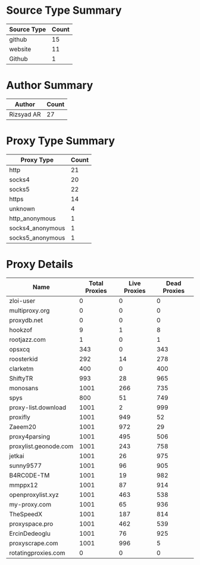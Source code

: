 # Source Type Summary

| Source Type | Count |
|-------------|-------|
| github | 15 |
| website | 11 |
| Github | 1 |


# Author Summary

| Author | Count |
|--------|-------|
| Rizsyad AR | 27 |


# Proxy Type Summary

| Proxy Type | Count |
|------------|-------|
| http | 21 |
| socks4 | 20 |
| socks5 | 22 |
| https | 14 |
| unknown | 4 |
| http_anonymous | 1 |
| socks4_anonymous | 1 |
| socks5_anonymous | 1 |


# Proxy Details

| Name | Total Proxies | Live Proxies | Dead Proxies |
|------|---------------|--------------|---------------|
| zloi-user | 0 | 0 | 0 |
| multiproxy.org | 0 | 0 | 0 |
| proxydb.net | 0 | 0 | 0 |
| hookzof | 9 | 1 | 8 |
| rootjazz.com | 1 | 0 | 1 |
| opsxcq | 343 | 0 | 343 |
| roosterkid | 292 | 14 | 278 |
| clarketm | 400 | 0 | 400 |
| ShiftyTR | 993 | 28 | 965 |
| monosans | 1001 | 266 | 735 |
| spys | 800 | 51 | 749 |
| proxy-list.download | 1001 | 2 | 999 |
| proxifly | 1001 | 949 | 52 |
| Zaeem20 | 1001 | 972 | 29 |
| proxy4parsing | 1001 | 495 | 506 |
| proxylist.geonode.com | 1001 | 243 | 758 |
| jetkai | 1001 | 26 | 975 |
| sunny9577 | 1001 | 96 | 905 |
| B4RC0DE-TM | 1001 | 19 | 982 |
| mmppx12 | 1001 | 87 | 914 |
| openproxylist.xyz | 1001 | 463 | 538 |
| my-proxy.com | 1001 | 65 | 936 |
| TheSpeedX | 1001 | 187 | 814 |
| proxyspace.pro | 1001 | 462 | 539 |
| ErcinDedeoglu | 1001 | 76 | 925 |
| proxyscrape.com | 1001 | 996 | 5 |
| rotatingproxies.com | 0 | 0 | 0 |
